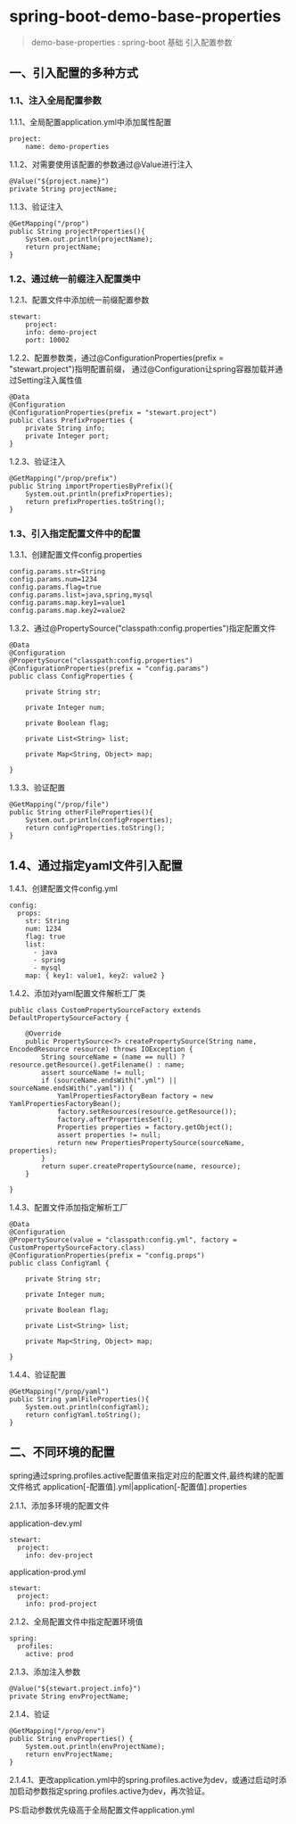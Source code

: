 # spring-boot-demo-base-properties

> demo-base-properties : spring-boot 基础 引入配置参数

## 一、引入配置的多种方式

### 1.1、注入全局配置参数

1.1.1、全局配置application.yml中添加属性配置

    project:
        name: demo-properties

1.1.2、对需要使用该配置的参数通过@Value进行注入

    @Value("${project.name}")
    private String projectName;

1.1.3、验证注入

    @GetMapping("/prop")
    public String projectProperties(){
        System.out.println(projectName);
        return projectName;
    }

### 1.2、通过统一前缀注入配置类中

1.2.1、配置文件中添加统一前缀配置参数

    stewart:
        project:
        info: demo-project
        port: 10002

1.2.2、配置参数类，通过@ConfigurationProperties(prefix = "stewart.project")指明配置前缀， 通过@Configuration让spring容器加载并通过Setting注入属性值

    @Data
    @Configuration
    @ConfigurationProperties(prefix = "stewart.project")
    public class PrefixProperties {
        private String info;
        private Integer port;
    }

1.2.3、验证注入

    @GetMapping("/prop/prefix")
    public String importPropertiesByPrefix(){
        System.out.println(prefixProperties);
        return prefixProperties.toString();
    }

### 1.3、引入指定配置文件中的配置

1.3.1、创建配置文件config.properties

    config.params.str=String
    config.params.num=1234
    config.params.flag=true
    config.params.list=java,spring,mysql
    config.params.map.key1=value1
    config.params.map.key2=value2

1.3.2、通过@PropertySource("classpath:config.properties")指定配置文件

    @Data
    @Configuration
    @PropertySource("classpath:config.properties")
    @ConfigurationProperties(prefix = "config.params")
    public class ConfigProperties {
    
        private String str;
    
        private Integer num;
    
        private Boolean flag;
    
        private List<String> list;
    
        private Map<String, Object> map;
    
    }

1.3.3、验证配置

    @GetMapping("/prop/file")
    public String otherFileProperties(){
        System.out.println(configProperties);
        return configProperties.toString();
    }

## 1.4、通过指定yaml文件引入配置

1.4.1、创建配置文件config.yml

    config:
      props:
        str: String
        num: 1234
        flag: true
        list:
          - java
          - spring
          - mysql
        map: { key1: value1, key2: value2 }

1.4.2、添加对yaml配置文件解析工厂类

    public class CustomPropertySourceFactory extends DefaultPropertySourceFactory {

        @Override
        public PropertySource<?> createPropertySource(String name, EncodedResource resource) throws IOException {
            String sourceName = (name == null) ? resource.getResource().getFilename() : name;
            assert sourceName != null;
            if (sourceName.endsWith(".yml") || sourceName.endsWith(".yaml")) {
                YamlPropertiesFactoryBean factory = new YamlPropertiesFactoryBean();
                factory.setResources(resource.getResource());
                factory.afterPropertiesSet();
                Properties properties = factory.getObject();
                assert properties != null;
                return new PropertiesPropertySource(sourceName, properties);
            }
            return super.createPropertySource(name, resource);
        }

    }

1.4.3、配置文件添加指定解析工厂

    @Data
    @Configuration
    @PropertySource(value = "classpath:config.yml", factory = CustomPropertySourceFactory.class)
    @ConfigurationProperties(prefix = "config.props")
    public class ConfigYaml {
    
        private String str;
    
        private Integer num;
    
        private Boolean flag;
    
        private List<String> list;
    
        private Map<String, Object> map;
    
    }

1.4.4、验证配置

    @GetMapping("/prop/yaml")
    public String yamlFileProperties(){
        System.out.println(configYaml);
        return configYaml.toString();
    }

## 二、不同环境的配置

spring通过spring.profiles.active配置值来指定对应的配置文件,最终构建的配置文件格式 application[-配置值].yml|application[-配置值].properties

2.1.1、添加多环境的配置文件

application-dev.yml

    stewart:
      project:
        info: dev-project

application-prod.yml

    stewart:
      project:
        info: prod-project

2.1.2、全局配置文件中指定配置环境值

    spring:
      profiles:
        active: prod

2.1.3、添加注入参数

    @Value("${stewart.project.info}")
    private String envProjectName;

2.1.4、验证

    @GetMapping("/prop/env")
    public String envProperties() {
        System.out.println(envProjectName);
        return envProjectName;
    }

2.1.4.1、更改application.yml中的spring.profiles.active为dev，或通过启动时添加启动参数指定spring.profiles.active为dev，再次验证。

PS:启动参数优先级高于全局配置文件application.yml